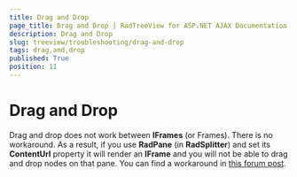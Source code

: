 ```yaml
---
title: Drag and Drop
page_title: Drag and Drop | RadTreeView for ASP.NET AJAX Documentation
description: Drag and Drop
slug: treeview/troubleshooting/drag-and-drop
tags: drag,and,drop
published: True
position: 11
---
```


# Drag and Drop



Drag and drop does not work between **IFrames** (or Frames). There is no workaround. As a result, if you use **RadPane** (in **RadSplitter**) and set its **ContentUrl** property it will render an **IFrame** and you will not be able to drag and drop nodes on that pane. You can find a workaround in [this forum post](https://www.telerik.com/community/forums/aspnet-ajax/treeview/how-to-drag-and-drop-tree-node-onto-an-iframe.aspx).
